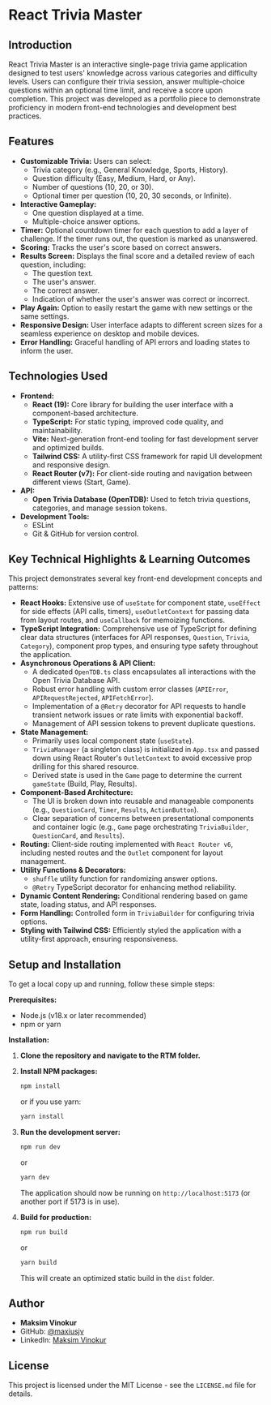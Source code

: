 # React Trivia Master

## Introduction

React Trivia Master is an interactive single-page trivia game application designed to test users' knowledge across various categories and difficulty levels. Users can configure their trivia session, answer multiple-choice questions within an optional time limit, and receive a score upon completion. This project was developed as a portfolio piece to demonstrate proficiency in modern front-end technologies and development best practices.

## Features

* **Customizable Trivia:** Users can select:
    * Trivia category (e.g., General Knowledge, Sports, History).
    * Question difficulty (Easy, Medium, Hard, or Any).
    * Number of questions (10, 20, or 30).
    * Optional timer per question (10, 20, 30 seconds, or Infinite).
* **Interactive Gameplay:**
    * One question displayed at a time.
    * Multiple-choice answer options.
* **Timer:** Optional countdown timer for each question to add a layer of challenge. If the timer runs out, the question is marked as unanswered.
* **Scoring:** Tracks the user's score based on correct answers.
* **Results Screen:** Displays the final score and a detailed review of each question, including:
    * The question text.
    * The user's answer.
    * The correct answer.
    * Indication of whether the user's answer was correct or incorrect.
* **Play Again:** Option to easily restart the game with new settings or the same settings.
* **Responsive Design:** User interface adapts to different screen sizes for a seamless experience on desktop and mobile devices.
* **Error Handling:** Graceful handling of API errors and loading states to inform the user.

## Technologies Used

* **Frontend:**
    * **React (19):** Core library for building the user interface with a component-based architecture.
    * **TypeScript:** For static typing, improved code quality, and maintainability.
    * **Vite:** Next-generation front-end tooling for fast development server and optimized builds.
    * **Tailwind CSS:** A utility-first CSS framework for rapid UI development and responsive design.
    * **React Router (v7):** For client-side routing and navigation between different views (Start, Game).
* **API:**
    * **Open Trivia Database (OpenTDB):** Used to fetch trivia questions, categories, and manage session tokens.
* **Development Tools:**
    * ESLint 
    * Git & GitHub for version control.

  
## Key Technical Highlights & Learning Outcomes

This project demonstrates several key front-end development concepts and patterns:

* **React Hooks:** Extensive use of `useState` for component state, `useEffect` for side effects (API calls, timers), `useOutletContext` for passing data from layout routes, and `useCallback` for memoizing functions.
* **TypeScript Integration:** Comprehensive use of TypeScript for defining clear data structures (interfaces for API responses, `Question`, `Trivia`, `Category`), component prop types, and ensuring type safety throughout the application.
* **Asynchronous Operations & API Client:**
    * A dedicated `OpenTDB.ts` class encapsulates all interactions with the Open Trivia Database API.
    * Robust error handling with custom error classes (`APIError`, `APIRequestRejected`, `APIFetchError`).
    * Implementation of a `@Retry` decorator for API requests to handle transient network issues or rate limits with exponential backoff.
    * Management of API session tokens to prevent duplicate questions.
* **State Management:**
    * Primarily uses local component state (`useState`).
    * `TriviaManager` (a singleton class) is initialized in `App.tsx` and passed down using React Router's `OutletContext` to avoid excessive prop drilling for this shared resource.
    * Derived state is used in the `Game` page to determine the current `gameState` (Build, Play, Results).
* **Component-Based Architecture:**
    * The UI is broken down into reusable and manageable components (e.g., `QuestionCard`, `Timer`, `Results`, `ActionButton`).
    * Clear separation of concerns between presentational components and container logic (e.g., `Game` page orchestrating `TriviaBuilder`, `QuestionCard`, and `Results`).
* **Routing:** Client-side routing implemented with `React Router v6`, including nested routes and the `Outlet` component for layout management.
* **Utility Functions & Decorators:**
    * `shuffle` utility function for randomizing answer options.
    * `@Retry` TypeScript decorator for enhancing method reliability.
* **Dynamic Content Rendering:** Conditional rendering based on game state, loading status, and API responses.
* **Form Handling:** Controlled form in `TriviaBuilder` for configuring trivia options.
* **Styling with Tailwind CSS:** Efficiently styled the application with a utility-first approach, ensuring responsiveness.

## Setup and Installation

To get a local copy up and running, follow these simple steps:

**Prerequisites:**

* Node.js (v18.x or later recommended)
* npm or yarn

**Installation:**

1.  **Clone the repository and navigate to the RTM folder.**
2.  **Install NPM packages:**
    ```bash
    npm install
    ```
    or if you use yarn:
    ```bash
    yarn install
    ```
3.  **Run the development server:**
    ```bash
    npm run dev
    ```
    or
    ```bash
    yarn dev
    ```
    The application should now be running on `http://localhost:5173` (or another port if 5173 is in use).

4.  **Build for production:**
    ```bash
    npm run build
    ```
    or
    ```bash
    yarn build
    ```
    This will create an optimized static build in the `dist` folder.


## Author

* **Maksim Vinokur**
* GitHub: [@maxiusjv](https://github.com/maximusjv)
* LinkedIn: [Maksim Vinokur](https://www.linkedin.com/in/maksim-vinokur-35918a303/)

## License

This project is licensed under the MIT License - see the `LICENSE.md` file for details.